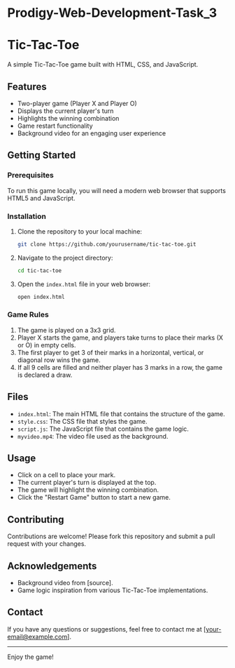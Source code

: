 # Prodigy-Web-Development-Task_3
# Tic-Tac-Toe

A simple Tic-Tac-Toe game built with HTML, CSS, and JavaScript.

## Features

- Two-player game (Player X and Player O)
- Displays the current player's turn
- Highlights the winning combination
- Game restart functionality
- Background video for an engaging user experience

## Getting Started

### Prerequisites

To run this game locally, you will need a modern web browser that supports HTML5 and JavaScript.

### Installation

1. Clone the repository to your local machine:
    ```bash
    git clone https://github.com/yourusername/tic-tac-toe.git
    ```

2. Navigate to the project directory:
    ```bash
    cd tic-tac-toe
    ```

3. Open the `index.html` file in your web browser:
    ```bash
    open index.html
    ```

### Game Rules

1. The game is played on a 3x3 grid.
2. Player X starts the game, and players take turns to place their marks (X or O) in empty cells.
3. The first player to get 3 of their marks in a horizontal, vertical, or diagonal row wins the game.
4. If all 9 cells are filled and neither player has 3 marks in a row, the game is declared a draw.

## Files

- `index.html`: The main HTML file that contains the structure of the game.
- `style.css`: The CSS file that styles the game.
- `script.js`: The JavaScript file that contains the game logic.
- `myvideo.mp4`: The video file used as the background.

## Usage

- Click on a cell to place your mark.
- The current player's turn is displayed at the top.
- The game will highlight the winning combination.
- Click the "Restart Game" button to start a new game.


## Contributing

Contributions are welcome! Please fork this repository and submit a pull request with your changes.

## Acknowledgements

- Background video from [source].
- Game logic inspiration from various Tic-Tac-Toe implementations.

## Contact

If you have any questions or suggestions, feel free to contact me at [your-email@example.com].

---

Enjoy the game!
